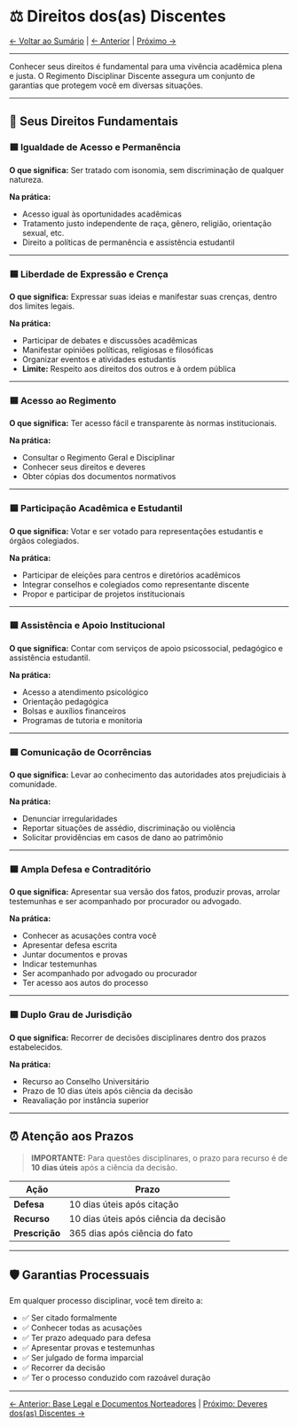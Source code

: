# ⚖️ Direitos dos(as) Discentes

[← Voltar ao Sumário](../README.md) | [← Anterior](04-base-legal.md) | [Próximo →](06-deveres-discentes.md)

---

Conhecer seus direitos é fundamental para uma vivência acadêmica plena e justa. O Regimento Disciplinar Discente assegura um conjunto de garantias que protegem você em diversas situações.

---

## 📜 Seus Direitos Fundamentais

### 🟦 Igualdade de Acesso e Permanência

**O que significa:** Ser tratado com isonomia, sem discriminação de qualquer natureza.

**Na prática:**
- Acesso igual às oportunidades acadêmicas
- Tratamento justo independente de raça, gênero, religião, orientação sexual, etc.
- Direito a políticas de permanência e assistência estudantil

---

### 🟦 Liberdade de Expressão e Crença

**O que significa:** Expressar suas ideias e manifestar suas crenças, dentro dos limites legais.

**Na prática:**
- Participar de debates e discussões acadêmicas
- Manifestar opiniões políticas, religiosas e filosóficas
- Organizar eventos e atividades estudantis
- **Limite:** Respeito aos direitos dos outros e à ordem pública

---

### 🟦 Acesso ao Regimento

**O que significa:** Ter acesso fácil e transparente às normas institucionais.

**Na prática:**
- Consultar o Regimento Geral e Disciplinar
- Conhecer seus direitos e deveres
- Obter cópias dos documentos normativos

---

### 🟦 Participação Acadêmica e Estudantil

**O que significa:** Votar e ser votado para representações estudantis e órgãos colegiados.

**Na prática:**
- Participar de eleições para centros e diretórios acadêmicos
- Integrar conselhos e colegiados como representante discente
- Propor e participar de projetos institucionais

---

### 🟦 Assistência e Apoio Institucional

**O que significa:** Contar com serviços de apoio psicossocial, pedagógico e assistência estudantil.

**Na prática:**
- Acesso a atendimento psicológico
- Orientação pedagógica
- Bolsas e auxílios financeiros
- Programas de tutoria e monitoria

---

### 🟦 Comunicação de Ocorrências

**O que significa:** Levar ao conhecimento das autoridades atos prejudiciais à comunidade.

**Na prática:**
- Denunciar irregularidades
- Reportar situações de assédio, discriminação ou violência
- Solicitar providências em casos de dano ao patrimônio

---

### 🟦 Ampla Defesa e Contraditório

**O que significa:** Apresentar sua versão dos fatos, produzir provas, arrolar testemunhas e ser acompanhado por procurador ou advogado.

**Na prática:**
- Conhecer as acusações contra você
- Apresentar defesa escrita
- Juntar documentos e provas
- Indicar testemunhas
- Ser acompanhado por advogado ou procurador
- Ter acesso aos autos do processo

---

### 🟦 Duplo Grau de Jurisdição

**O que significa:** Recorrer de decisões disciplinares dentro dos prazos estabelecidos.

**Na prática:**
- Recurso ao Conselho Universitário
- Prazo de 10 dias úteis após ciência da decisão
- Reavaliação por instância superior

---

## ⏰ Atenção aos Prazos

> **IMPORTANTE:** Para questões disciplinares, o prazo para recurso é de **10 dias úteis** após a ciência da decisão.

| Ação | Prazo |
|------|-------|
| **Defesa** | 10 dias úteis após citação |
| **Recurso** | 10 dias úteis após ciência da decisão |
| **Prescrição** | 365 dias após ciência do fato |

---

## 🛡️ Garantias Processuais

Em qualquer processo disciplinar, você tem direito a:

- ✅ Ser citado formalmente
- ✅ Conhecer todas as acusações
- ✅ Ter prazo adequado para defesa
- ✅ Apresentar provas e testemunhas
- ✅ Ser julgado de forma imparcial
- ✅ Recorrer da decisão
- ✅ Ter o processo conduzido com razoável duração

---

[← Anterior: Base Legal e Documentos Norteadores](04-base-legal.md) | [Próximo: Deveres dos(as) Discentes →](06-deveres-discentes.md)
